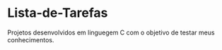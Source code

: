 # Lista-de-Tarefas
Projetos desenvolvidos em linguegem C com o objetivo de testar meus conhecimentos.
